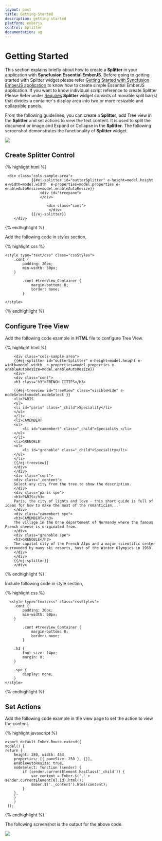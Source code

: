 ```yaml
---
layout: post
title: Getting-Started
description: getting started
platform: emberjs
control: Splitter
documentation: ug
---
```


# Getting Started

This section explains briefly about how to create a **Splitter** in your application with **Syncfusion Essential EmberJS**.
Before going to getting started with Splitter widget please refer [Getting Started with Syncfusion EmberJS application](https://help.syncfusion.com/emberjs/overview/)  to know how to create simple Essential EmberJS application.
If you want to know individual script reference to create Splitter Please Refer under [Requires](https://help.syncfusion.com/api/js/ejsplitter/)
**Splitter** widget consists of movable split bar(s) that divides a container's display area into two or more resizable and collapsible panels. 

From the following guidelines, you can create a **Splitter**, add Tree view in the **Splitter** and set actions to view the text content. It is used to split the document or image and Expand or Collapse in the **Splitter**. The following screenshot demonstrates the functionality of **Splitter** widget.

![](/Splitter/Getting-Started_images/Getting-Started_img1.png) 

## Create Splitter Control

{% highlight html %}

     <div class="cols-sample-area">
                {{#ej-splitter id="outterSplitter" e-height=model.height e-width=model.width  e-properties=model.properties e-enableAutoResize=model.enableAutoResize}}                      
                    <div id="treepane">
                    </div>
                       
                       <div class="cont">
                        </div>
                {{/ej-splitter}}            
        </div>

{% endhighlight %}

Add the following code in styles section,

{% highlight css %}

    <style type="text/css" class="cssStyles">
        .cont {
            padding: 20px;
            min-width: 50px;
        }

            .cont #treeView_Container {
                margin-bottom: 0;
                border: none;
            }

    </style>

{% endhighlight %}

## Configure Tree View 

Add the following code example in **HTML** file to configure Tree View.

{% highlight html %}

        <div class="cols-sample-area">
        {{#ej-splitter id="outterSplitter" e-height=model.height e-width=model.width  e-properties=model.properties e-enableAutoResize=model.enableAutoResize}}                      
        <div>
        <div class="cont">
        <h3 class="h3">FRENCH CITIES</h3>

        {{#ej-treeview id="treeView" class="visibleHide" e-nodeSelect=model.nodeSelect }}
        <li>PARIS
        <ul>
        <li id="paris" class="_child">Speciality</li>
        </ul>
        </li>
        <li>CAMEMBERT
        <ul>
            <li id="camembert" class="_child">Speciality </li>
        </ul>
        </li>
        <li>GRENOBLE
        <ul>
            <li id="grenoble" class="_child">Speciality</li>
        </ul>
        </li>
        {{/ej-treeview}}
        </div>
        </div>
        <div class="cont">
        <div class="_content">
        Select any city from the tree to show the description.
        </div>
        <div class="paris spe">
        <h3>PARIS</h3>
        Paris, the city of lights and love - this short guide is full of ideas for how to make the most of the romanticism...
        </div>
        <div class="camembert spe">
        <h3>CAMEMBERT</h3>
        The village in the Orne département of Normandy where the famous French cheese is originated from.
        </div>
        <div class="grenoble spe">
        <h3>GRENOBLE</h3>
        The capital city of the French Alps and a major scientific center surrounded by many ski resorts, host of the Winter Olympics in 1968.
        </div>
        </div>
        {{/ej-splitter}}            
        </div>

{% endhighlight %}

Include following code in style section,

{% highlight css %}

      <style type="text/css" class="cssStyles">
        .cont {
            padding: 20px;
            min-width: 50px;
        }

            .cont #treeView_Container {
                margin-bottom: 0;
                border: none;
            }

        .h3 {
            font-size: 14px;
            margin: 0;
        }

        .spe {
            display: none;
        }
    </style>

{% endhighlight %}

## Set Actions

Add the following code example in the view page to set the action to view the content.

{% highlight javascript %}

    export default Ember.Route.extend({
    model() {
    return {
        height: 280, width: 454,
        properties: [{ paneSize: 250 }, {}],
        enableAutoResize: true,
        nodeSelect: function (sender) {
            if (sender.currentElement.hasClass('_child')) {
                var content = Ember.$('.' + sender.currentElement[0].id).html();
                Ember.$('._content').html(content);
            }
        },
        }
        }
     });

{% endhighlight %}

The following screenshot is the output for the above code.

![](/Splitter/Getting-Started_images/Getting-Started_img2.png) 

